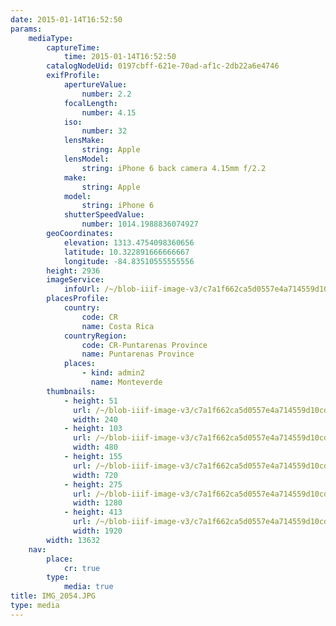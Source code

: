 ```yaml
---
date: 2015-01-14T16:52:50
params:
    mediaType:
        captureTime:
            time: 2015-01-14T16:52:50
        catalogNodeUid: 0197cbff-621e-70ad-af1c-2db22a6e4746
        exifProfile:
            apertureValue:
                number: 2.2
            focalLength:
                number: 4.15
            iso:
                number: 32
            lensMake:
                string: Apple
            lensModel:
                string: iPhone 6 back camera 4.15mm f/2.2
            make:
                string: Apple
            model:
                string: iPhone 6
            shutterSpeedValue:
                number: 1014.1988836074927
        geoCoordinates:
            elevation: 1313.4754098360656
            latitude: 10.322891666666667
            longitude: -84.83510555555556
        height: 2936
        imageService:
            infoUrl: /~/blob-iiif-image-v3/c7a1f662ca5d0557e4a714559d10cd611474170770d556c2e42e32516860a9e9/info.json
        placesProfile:
            country:
                code: CR
                name: Costa Rica
            countryRegion:
                code: CR-Puntarenas Province
                name: Puntarenas Province
            places:
                - kind: admin2
                  name: Monteverde
        thumbnails:
            - height: 51
              url: /~/blob-iiif-image-v3/c7a1f662ca5d0557e4a714559d10cd611474170770d556c2e42e32516860a9e9/full/240%2C51/0/default.jpg
              width: 240
            - height: 103
              url: /~/blob-iiif-image-v3/c7a1f662ca5d0557e4a714559d10cd611474170770d556c2e42e32516860a9e9/full/480%2C103/0/default.jpg
              width: 480
            - height: 155
              url: /~/blob-iiif-image-v3/c7a1f662ca5d0557e4a714559d10cd611474170770d556c2e42e32516860a9e9/full/720%2C155/0/default.jpg
              width: 720
            - height: 275
              url: /~/blob-iiif-image-v3/c7a1f662ca5d0557e4a714559d10cd611474170770d556c2e42e32516860a9e9/full/1280%2C275/0/default.jpg
              width: 1280
            - height: 413
              url: /~/blob-iiif-image-v3/c7a1f662ca5d0557e4a714559d10cd611474170770d556c2e42e32516860a9e9/full/1920%2C413/0/default.jpg
              width: 1920
        width: 13632
    nav:
        place:
            cr: true
        type:
            media: true
title: IMG_2054.JPG
type: media
---
```

